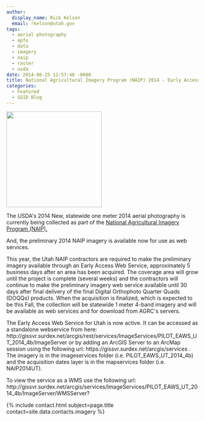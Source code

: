 ```yaml
---
author:
  display_name: Rick Kelson
  email: rkelson@utah.gov
tags:
  - aerial photography
  - apfo
  - data
  - imagery
  - naip
  - raster
  - usda
date: 2014-06-25 12:57:48 -0600
title: National Agricultural Imagery Program (NAIP) 2014 - Early Access Web Service
categories:
  - Featured
  - SGID Blog
---
```

<p><a href="{{ "/downloads/NAIP2014_RGB-CIR.jpg" | prepend: site.baseurl }}"><img src="{{ "/images/NAIP2014_RGB-CIR.jpg" | prepend: site.baseurl }}" alt="" title="PLSSapp" width="250" height="250" class="inline-text-left" /></a></p>
<p>The USDA's 2014 New, statewide one meter 2014 aerial photography is currently being collected as part of the <a href="http://www.fsa.usda.gov/programs-and-services/aerial-photography/imagery-programs/naip-imagery/index" target="_blank" rel="noopener">National Agricultural Imagery Program (NAIP).</a> </p>
<p>And, the preliminary 2014 NAIP imagery is available now for use as web services.</p>
<p>This year, the Utah NAIP contractors are required to make the preliminary imagery available through an Early Access Web Service, approximately 5 business days after an area has been acquired. The coverage area will grow until the project is complete (several weeks) and the contractors will continue to make the preliminary imagery web service available until 30 days after final delivery of the final Digital Orthophoto Quarter Quads (DOQQs) products. When the acquisition is finalized, which is expected to be this Fall, the collection will be statewide 1 meter 4-band imagery and will be available as web services and for download from AGRC's servers.</p>
<p>The Early Access Web Service for Utah is now active.  It can be accessed as a standalone webservice from here: http://gissvr.surdex.net/arcgis/rest/services/ImageServices/PILOT_EAWS_UT_2014_4b/ImageServer or by adding an ArcGIS Server to an ArcMap session using the following url: https://gissvr.surdex.net/arcgis/services . The imagery is in the imageservices folder (i.e. PILOT_EAWS_UT_2014_4b) and the acquisition dates layer is in the mapservices folder (i.e. NAIP2014UT).</p>
<p>To view the service as a WMS use the following url: http://gissvr.surdex.net/arcgis/services/ImageServices/PILOT_EAWS_UT_2014_4b/ImageServer/WMSServer?</p>
<p>{% include contact.html subject=page.title contact=site.data.contacts.imagery %}</p>

